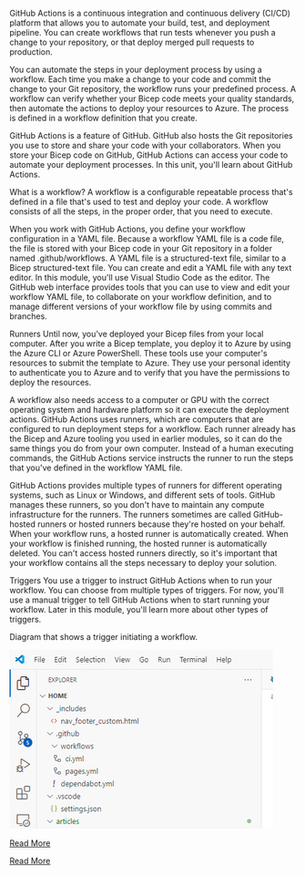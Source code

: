 GitHub Actions is a continuous integration and continuous delivery (CI/CD) platform that allows you to automate your build, test, and deployment pipeline. You can create workflows that run tests whenever you push a change to your repository, or that deploy merged pull requests to production.

You can automate the steps in your deployment process by using a workflow. Each time you make a change to your code and commit the change to your Git repository, the workflow runs your predefined process. A workflow can verify whether your Bicep code meets your quality standards, then automate the actions to deploy your resources to Azure. The process is defined in a workflow definition that you create.

GitHub Actions is a feature of GitHub. GitHub also hosts the Git repositories you use to store and share your code with your collaborators. When you store your Bicep code on GitHub, GitHub Actions can access your code to automate your deployment processes. In this unit, you'll learn about GitHub Actions.

What is a workflow?
A workflow is a configurable repeatable process that's defined in a file that's used to test and deploy your code. A workflow consists of all the steps, in the proper order, that you need to execute.

When you work with GitHub Actions, you define your workflow configuration in a YAML file. Because a workflow YAML file is a code file, the file is stored with your Bicep code in your Git repository in a folder named .github/workflows. A YAML file is a structured-text file, similar to a Bicep structured-text file. You can create and edit a YAML file with any text editor. In this module, you'll use Visual Studio Code as the editor. The GitHub web interface provides tools that you can use to view and edit your workflow YAML file, to collaborate on your workflow definition, and to manage different versions of your workflow file by using commits and branches.


Runners
Until now, you've deployed your Bicep files from your local computer. After you write a Bicep template, you deploy it to Azure by using the Azure CLI or Azure PowerShell. These tools use your computer's resources to submit the template to Azure. They use your personal identity to authenticate you to Azure and to verify that you have the permissions to deploy the resources.

A workflow also needs access to a computer or GPU with the correct operating system and hardware platform so it can execute the deployment actions. GitHub Actions uses runners, which are computers that are configured to run deployment steps for a workflow. Each runner already has the Bicep and Azure tooling you used in earlier modules, so it can do the same things you do from your own computer. Instead of a human executing commands, the GitHub Actions service instructs the runner to run the steps that you've defined in the workflow YAML file.

GitHub Actions provides multiple types of runners for different operating systems, such as Linux or Windows, and different sets of tools. GitHub manages these runners, so you don't have to maintain any compute infrastructure for the runners. The runners sometimes are called GitHub-hosted runners or hosted runners because they're hosted on your behalf. When your workflow runs, a hosted runner is automatically created. When your workflow is finished running, the hosted runner is automatically deleted. You can't access hosted runners directly, so it's important that your workflow contains all the steps necessary to deploy your solution.

Triggers
You use a trigger to instruct GitHub Actions when to run your workflow. You can choose from multiple types of triggers. For now, you'll use a manual trigger to tell GitHub Actions when to start running your workflow. Later in this module, you'll learn more about other types of triggers.

Diagram that shows a trigger initiating a workflow.

![](images/custom-image-2024-08-01-01-08-03.png)




[Read More](https://docs.github.com/en/actions/writing-workflows)

[Read More](https://learn.microsoft.com/en-us/training/modules/build-first-bicep-deployment-pipeline-using-github-actions/2-understand-github-actions)